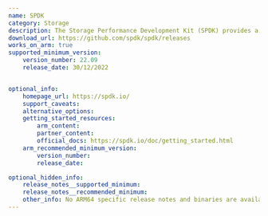 ```yaml
---
name: SPDK
category: Storage
description: The Storage Performance Development Kit (SPDK) provides a set of tools and libraries for writing high performance, scalable, user-mode storage applications.
download_url: https://github.com/spdk/spdk/releases
works_on_arm: true
supported_minimum_version:
    version_number: 22.09
    release_date: 30/12/2022


optional_info:
    homepage_url: https://spdk.io/
    support_caveats:
    alternative_options:
    getting_started_resources:
        arm_content:
        partner_content:
        official_docs: https://spdk.io/doc/getting_started.html
    arm_recommended_minimum_version:
        version_number:
        release_date:

optional_hidden_info:
    release_notes__supported_minimum:
    release_notes__recommended_minimum:
    other_info: No ARM64 specific release notes and binaries are available. Need to build and install it from source from git repository.
---
```

